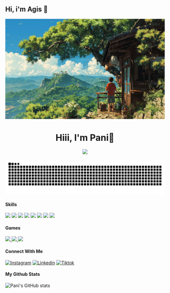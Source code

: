 ## Hi, i'm Agis 👋

![alt text](https://github.com/agisirawan072/agisirawan072/blob/main/heho.jpeg?raw=true)

<!--
**agisirawan072/agisirawan072** is a ✨ _special_ ✨ repository because its `README.md` (this file) appears on your GitHub profile.

Here are some ideas to get you started:

- 🔭 I’m currently working on ...
- 🌱 I’m currently learning ...
- 👯 I’m looking to collaborate on ...
- 🤔 I’m looking for help with ...
- 💬 Ask me about ...
- 📫 How to reach me: ...
- 😄 Pronouns: ...
- ⚡ Fun fact: ...
-->

<h1 align="center">Hiii, I'm Pani🎀</h1>
<div align="center">
  <img src="https://media4.giphy.com/media/v1.Y2lkPTc5MGI3NjExMTFiMXFmeDBzN3R5MHVjOTc5Z21zbDU5eGxjdmJzNm91OXNudGVveSZlcD12MV9pbnRlcm5hbF9naWZfYnlfaWQmY3Q9Zw/VUC9YdLSnKuJy/giphy.gif">

![snake gif](https://github.com/anharsaja/anharsaja/blob/output/github-contribution-grid-snake-dark.svg)
</div>


#### Skills
<div display = "flex">
  <img src="https://img.shields.io/badge/ChatGPT-74aa9c?style=for-the-badge&logo=openai&logoColor=white" />
  <img src="https://img.shields.io/badge/HTML5-E34F26?style=for-the-badge&logo=html5&logoColor=white" />
  <img src="https://img.shields.io/badge/CSS3-1572B6?style=for-the-badge&logo=css3&logoColor=white" />
  <img src="https://img.shields.io/badge/JavaScript-323330?style=for-the-badge&logo=javascript&logoColor=F7DF1E" />
  <img src="https://img.shields.io/badge/Figma-F24E1E?style=for-the-badge&logo=figma&logoColor=white" />
  <img src="https://img.shields.io/badge/Bootstrap-563D7C?style=for-the-badge&logo=bootstrap&logoColor=white" />
  <img src= "https://img.shields.io/badge/Laravel-FF2D20?style=for-the-badge&logo=laravel&logoColor=white" />
  <img src= "https://img.shields.io/badge/Python-FFD43B?style=for-the-badge&logo=python&logoColor=blue" />
</div>

#### Games
<div display = "flex">
  <a href="https://steamcommunity.com/profiles/76561198962828088/" target="_blank">
  <img src="https://img.shields.io/badge/Steam-000000?style=for-the-badge&logo=steam&logoColor=white" />
  </a>
  <a href="https://store.epicgames.com/u/a2e41f301b1c41f58bc8708e146f9040" target=_blank">
  <img src="https://img.shields.io/badge/Epic%20Games-313131?style=for-the-badge&logo=Epic%20Games&logoColor=white" />
  </a>
  <img src="https://img.shields.io/badge/PlayStation-003791?style=for-the-badge&logo=playstation&logoColor=white" />
</div> 

#### Connect With Me

[![Instagram](https://img.shields.io/badge/Instagram-E4405F?style=for-the-badge&logo=instagram&logoColor=white)](https://www.instagram.com/vestiapani/)
[![Linkedin](https://img.shields.io/badge/LinkedIn-0077B5?style=for-the-badge&logo=linkedin&logoColor=white)](https://www.linkedin.com/in/ivan-wirahadi-permana-503694337/)
[![Tiktok](https://img.shields.io/badge/TikTok-000000?style=for-the-badge&logo=tiktok&logoColor=white)](https://www.tiktok.com/@ipanntsu)

#### My Github Stats
![Pani's GitHub stats](https://github-readme-stats.vercel.app/api?username=vestiapani&show_icons=true&theme=tokyonight)

